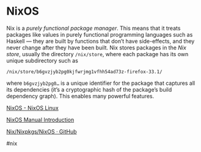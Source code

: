 # NixOS

Nix is a _purely functional package manager_. This means that it treats packages like values in purely functional programming languages such as Haskell — they are built by functions that don’t have side-effects, and they never change after they have been built. Nix stores packages in the _Nix store_, usually the directory `/nix/store`, where each package has its own unique subdirectory such as

`/nix/store/b6gvzjyb2pg0kjfwrjmg1vfhh54ad73z-firefox-33.1/` 

where `b6gvzjyb2pg0…` is a unique identifier for the package that captures all its dependencies (it’s a cryptographic hash of the package’s build dependency graph). This enables many powerful features.

[NixOS - NixOS Linux](https://nixos.org/)

[NixOS Manual Introduction](https://nixos.org/manual/nix/stable/introduction.html)

[Nix/Nixpkgs/NixOS · GitHub](https://github.com/NixOS)

#nix 
